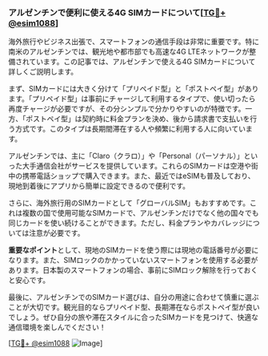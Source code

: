 ### アルゼンチンで便利に使える4G SIMカードについて[[TG💪+ @esim1088](https://t.me/s/esim1088)]

海外旅行やビジネス出張で、スマートフォンの通信手段は非常に重要です。特に南米のアルゼンチンでは、観光地や都市部でも高速な4G LTEネットワークが整備されています。この記事では、アルゼンチンで使える4G SIMカードについて詳しくご説明します。

まず、SIMカードには大きく分けて「プリペイド型」と「ポストペイ型」があります。「プリペイド型」は事前にチャージして利用するタイプで、使い切ったら再度チャージが必要ですが、その分シンプルで分かりやすいのが特徴です。一方、「ポストペイ型」は契約時に料金プランを決め、後から請求書で支払いを行う方式です。このタイプは長期間滞在する人や頻繁に利用する人に向いています。

アルゼンチンでは、主に「Claro（クラロ）」や「Personal（パーソナル）」といった大手通信会社がサービスを提供しています。これらのSIMカードは空港や街中の携帯電話ショップで購入できます。また、最近ではeSIMも普及しており、現地到着後にアプリから簡単に設定できるので便利です。

さらに、海外旅行用のSIMカードとして「グローバルSIM」もおすすめです。これは複数の国で使用可能なSIMカードで、アルゼンチンだけでなく他の国々でも同じカードを使い続けることができます。ただし、料金プランやカバレッジについては注意が必要です。

**重要なポイント**として、現地のSIMカードを使う際には現地の電話番号が必要になります。また、SIMロックのかかっていないスマートフォンを使用する必要があります。日本製のスマートフォンの場合、事前にSIMロック解除を行っておくと安心です。

最後に、アルゼンチンでのSIMカード選びは、自分の用途に合わせて慎重に選ぶことが大切です。観光目的ならプリペイド型、長期滞在ならポストペイ型が良いでしょう。ぜひ自分の旅や滞在スタイルに合ったSIMカードを見つけて、快適な通信環境を楽しんでください！

[[TG💪+ @esim1088](https://t.me/s/esim1088) ![Image](https://i.postimg.cc/Y0z9fWf4/image.png)]